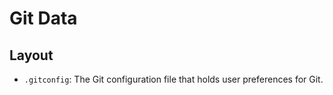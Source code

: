 # Git Data
## Layout
- `.gitconfig`: The Git configuration file that holds user preferences for Git.
